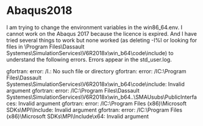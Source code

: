 # Abaqus2018
I am trying to change the environment variables in the win86_64.env. 
I cannot work on the Abaqus 2017 because the licence is expired. 
And I have tried several things to work but none worked (as deleting -I%I or looking for files in \Program Files\Dassault Systemes\SimulationServices\V6R2018x\win_b64\code\include) to understand the following errors.
Errors appear in the std_user.log.

gfortran: error: /I.: No such file or directory
gfortran: error: /IC:\Program Files\Dassault Systemes\SimulationServices\V6R2018x\win_b64\code\include: Invalid argument
gfortran: error: /IC:\Program Files\Dassault Systemes\SimulationServices\V6R2018x\win_b64\..\SMAUsubs\PublicInterfaces: Invalid argument
gfortran: error: /IC:\Program Files (x86)\Microsoft SDKs\MPI\Include: Invalid argument
gfortran: error: /IC:\Program Files (x86)\Microsoft SDKs\MPI\Include\x64: Invalid argument
